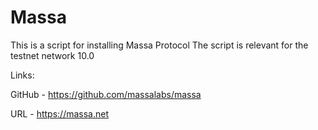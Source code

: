 # Massa
This is a script for installing Massa Protocol
The script is relevant for the testnet network 10.0

Links:

GitHub - https://github.com/massalabs/massa

URL - https://massa.net
